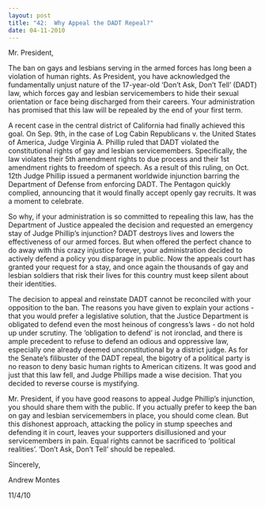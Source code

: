```yaml
---
layout: post
title: "42:  Why Appeal the DADT Repeal?"
date: 04-11-2010
---
```

Mr. President,

The ban on gays and lesbians serving in the armed forces has long been a violation of human rights. As President, you have acknowledged the fundamentally unjust nature of the 17-year-old ‘Don’t Ask, Don’t Tell’ (DADT) law, which forces gay and lesbian servicemembers to hide their sexual orientation or face being discharged from their careers. Your administration has promised that this law will be repealed by the end of your first term.

A recent case in the central district of California had finally achieved this goal. On Sep. 9th, in the case of Log Cabin Republicans v. the United States of America, Judge Virginia A. Phillip ruled that DADT violated the constitutional rights of gay and lesbian servicemembers. Specifically, the law violates their 5th amendment rights to due process and their 1st amendment rights to freedom of speech. As a result of this ruling, on Oct. 12th Judge Phillip issued a permanent worldwide injunction barring the Department of Defense from enforcing DADT. The Pentagon quickly complied, announcing that it would finally accept openly gay recruits. It was a moment to celebrate.

So why, if your administration is so committed to repealing this law, has the Department of Justice appealed the decision and requested an emergency stay of Judge Phillip’s injunction? DADT destroys lives and lowers the effectiveness of our armed forces. But when offered the perfect chance to do away with this crazy injustice forever, your administration decided to actively defend a policy you disparage in public. Now the appeals court has granted your request for a stay, and once again the thousands of gay and lesbian soldiers that risk their lives for this country must keep silent about their identities.

The decision to appeal and reinstate DADT cannot be reconciled with your opposition to the ban. The reasons you have given to explain your actions - that you would prefer a legislative solution, that the Justice Department is obligated to defend even the most heinous of congress’s laws - do not hold up under scrutiny. The ‘obligation to defend’ is not ironclad, and there is ample precedent to refuse to defend an odious and oppressive law, especially one already deemed unconstitutional by a district judge. As for the Senate’s filibuster of the DADT repeal, the bigotry of a political party is no reason to deny basic human rights to American citizens. It was good and just that this law fell, and Judge Phillips made a wise decision. That you decided to reverse course is mystifying.

Mr. President, if you have good reasons to appeal Judge Phillip’s injunction, you should share them with the public. If you actually prefer to keep the ban on gay and lesbian servicemembers in place, you should come clean. But this dishonest approach, attacking the policy in stump speeches and defending it in court, leaves your supporters disillusioned and your servicemembers in pain. Equal rights cannot be sacrificed to ‘political realities’. ‘Don’t Ask, Don’t Tell’ should be repealed.

Sincerely,

Andrew Montes

11/4/10
 

 
 